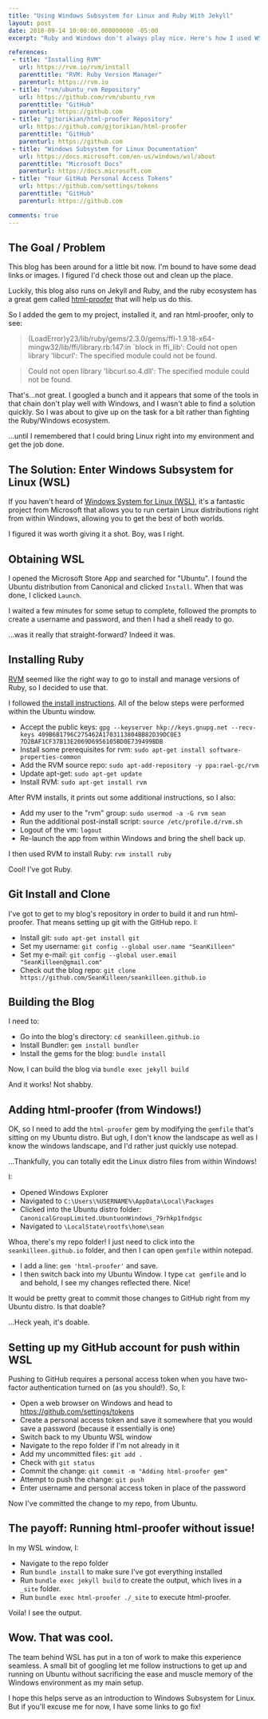 ```yaml
---
title: "Using Windows Subsystem for Linux and Ruby With Jekyll"
layout: post
date: 2018-09-14 10:00:00.000000000 -05:00
excerpt: "Ruby and Windows don't always play nice. Here's how I used WSL to solve that problem."

references:
 - title: "Installing RVM"
   url: https://rvm.io/rvm/install
   parenttitle: "RVM: Ruby Version Manager"
   parenturl: https://rvm.io
 - title: "rvm/ubuntu_rvm Repository"
   url: https://github.com/rvm/ubuntu_rvm
   parenttitle: "GitHub"
   parenturl: https://github.com
 - title: "gjtorikian/html-proofer Repository"
   url: https://github.com/gjtorikian/html-proofer
   parenttitle: "GitHub"
   parenturl: https://github.com
 - title: "Windows Subsystem for Linux Documentation"
   url: https://docs.microsoft.com/en-us/windows/wsl/about
   parenttitle: "Microsoft Docs"
   parenturl: https://docs.microsoft.com
 - title: "Your GitHub Personal Access Tokens"
   url: https://github.com/settings/tokens
   parenttitle: "GitHub"
   parenturl: https://github.com

comments: true
---
```


## The Goal / Problem

This blog has been around for a little bit now. I'm bound to have some dead links or images. I figured I'd check those out and clean up the place.

Luckily, this blog also runs on Jekyll and Ruby, and the ruby ecosystem has a great gem called [html-proofer](https://github.com/gjtorikian/html-proofer) that will help us do this.

So I added the gem to my project, installed it, and ran html-proofer, only to see:

> (LoadError)y23/lib/ruby/gems/2.3.0/gems/ffi-1.9.18-x64-mingw32/lib/ffi/library.rb:147:in `block in ffi_lib': Could not open library 'libcurl': The specified module could not be found.

> Could not open library 'libcurl.so.4.dll': The specified module could not be found.

That's...not great. I googled a bunch and it appears that some of the tools in that chain don't play well with Windows, and I wasn't able to find a solution quickly. So I was about to give up on the task for a bit rather than fighting the Ruby/Windows ecosystem.

...until I remembered that I could bring Linux right into my environment and get the job done.

## The Solution: Enter Windows Subsystem for Linux (WSL)

If you haven't heard of [Windows System for Linux (WSL)](https://docs.microsoft.com/en-us/windows/wsl/about), it's a fantastic project from Microsoft that allows you to run certain Linux distributions right from within Windows, allowing you to get the best of both worlds.

I figured it was worth giving it a shot. Boy, was I right.

## Obtaining WSL

I opened the Microsoft Store App and searched for "Ubuntu". I found the Ubuntu distribution from Canonical and clicked `Install`. When that was done, I clicked `Launch`.

I waited a few minutes for some setup to complete, followed the prompts to create a username and password, and then I had a shell ready to go.

...was it really that straight-forward? Indeed it was.

## Installing Ruby

[RVM](https://rvm.io) seemed like the right way to go to install and manage versions of Ruby, so I decided to use that.

I followed [the install instructions](https://rvm.io/rvm/install). All of the below steps were performed within the Ubuntu window.

* Accept the public keys: `gpg --keyserver hkp://keys.gnupg.net --recv-keys 409B6B1796C275462A1703113804BB82D39DC0E3 7D2BAF1CF37B13E2069D6956105BD0E739499BDB`
* Install some prerequisites for rvm: `sudo apt-get install software-properties-common`
* Add the RVM source repo: `sudo apt-add-repository -y ppa:rael-gc/rvm`
* Update apt-get: `sudo apt-get update`
* Install RVM: `sudo apt-get install rvm`

After RVM installs, it prints out some additional instructions, so I also:

* Add my user to the "rvm" group: `sudo usermod -a -G rvm sean`
* Run the additional post-install script: `source /etc/profile.d/rvm.sh`
* Logout of the vm: `logout`
* Re-launch the app from within Windows and bring the shell back up.

I then used RVM to install Ruby: `rvm install ruby`

Cool! I've got Ruby.

## Git Install and Clone

I've got to get to my blog's repository in order to build it and run html-proofer. That means setting up git with the GitHub repo. I:

* Install git: `sudo apt-get install git`
* Set my username: `git config --global user.name "SeanKilleen"`
* Set my e-mail: `git config --global user.email "SeanKilleen@gmail.com"`
* Check out the blog repo: `git clone https://github.com/SeanKilleen/seankilleen.github.io`

## Building the Blog

I need to:

* Go into the blog's directory: `cd seankilleen.github.io`
* Install Bundler: `gem install bundler`
* Install the gems for the blog: `bundle install`

Now, I can build the blog via `bundle exec jekyll build`

And it works! Not shabby.

## Adding html-proofer (from Windows!)

OK, so I need to add the `html-proofer` gem by modifying the `gemfile` that's sitting on my Ubuntu distro. But ugh, I don't know the landscape as well as I know the windows landscape, and I'd rather just quickly use notepad.

...Thankfully, you can totally edit the Linux distro files from within Windows!

I:

* Opened Windows Explorer
* Navigated to `C:\Users\%USERNAME%\AppData\Local\Packages`
* Clicked into the Ubuntu distro folder: `CanonicalGroupLimited.UbuntuonWindows_79rhkp1fndgsc`
* Navigated to `\LocalState\rootfs\home\sean`

Whoa, there's my repo folder! I just need to click into the `seankilleen.github.io` folder, and then I can open `gemfile` within notepad.

* I add a line: `gem 'html-proofer'` and save.
* I then switch back into my Ubuntu Window. I type `cat gemfile` and lo and behold, I see my changes reflected there. Nice!

It would be pretty great to commit those changes to GitHub right from my Ubuntu distro. Is that doable?

...Heck yeah, it's doable.

## Setting up my GitHub account for push within WSL

Pushing to GitHub requires a personal access token when you have two-factor authentication turned on (as you should!). So, I:

* Open a web browser on Windows and head to <https://github.com/settings/tokens>
* Create a personal access token and save it somewhere that you would save a password (because it essentially is one)
* Switch back to my Ubuntu WSL window
* Navigate to the repo folder if I'm not already in it
* Add my uncommitted files: `git add .`
* Check with `git status`
* Commit the change: `git commit -m "Adding html-proofer gem"`
* Attempt to push the change: `git push`
* Enter username and personal access token in place of the password

Now I've committed the change to my repo, from Ubuntu.

## The payoff: Running html-proofer without issue!

In my WSL window, I:

* Navigate to the repo folder
* Run `bundle install` to make sure I've got everything installed
* Run `bundle exec jekyll build` to create the output, which lives in a `_site` folder.
* Run `bundle exec html-proofer ./_site` to execute html-proofer.

Voila! I see the output.

## Wow. That was cool.

The team behind WSL has put in a ton of work to make this experience seamless. A small bit of googling let me follow instructions to get up and running on Ubuntu without sacrificing the ease and muscle memory of the Windows environment as my main setup.

I hope this helps serve as an introduction to Windows Subsystem for Linux. But if you'll excuse me for now, I have some links to go fix!